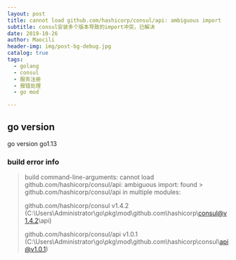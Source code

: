 ```yaml
---
layout: post
title: cannot load github.com/hashicorp/consul/api: ambiguous import
subtitle: consul安装多个版本导致的import冲突，已解决
date: 2019-10-26
author: Maocili
header-img: img/post-bg-debug.jpg
catalog: true
tags:
  - golang
  - consul
  - 服务注册
  - 报错处理
  - go mod

---
```


## go version

go version go1.13

### build error info

> build command-line-arguments: cannot load github.com/hashicorp/consul/api: ambiguous import: found > github.com/hashicorp/consul/api in multiple modules:
>
> github.com/hashicorp/consul v1.4.2 (C:\Users\Administrator\go\pkg\mod\github.com\hashicorp\consul@v1.4.2\api)
>
> github.com/hashicorp/consul/api v1.0.1 (C:\Users\Administrator\go\pkg\mod\github.com\hashicorp\consul\api@v1.0.1)
